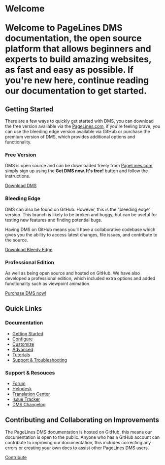 <h1>Welcome</h>

<p class="lead">Welcome to PageLines DMS documentation, the open source platform that allows beginners and experts to build amazing websites, as fast and easy as possible. If you're new here, continue reading our documentation to get started.</p>

<h2>Getting Started</h2>

<p>There are a few ways to quickly get started with DMS, you can download the free version available via the <a href="http://www.pagelines.com/" target="_blank">PageLines.com</a>, if you're feeling brave, you can use the bleeding edge version available via GitHub or purchase the premium version of DMS, which provides additional options and functionality.</p>

<h3>Free Version</h3>

<p>DMS is open source and can be downloaded freely from <a href="http://www.pagelines.com/" target="_blank">PageLines.com</a>, simply sign up using the <strong>Get DMS now. It's free!</strong> button and follow the instructions.

<p><a class="btn btn-link" href="https://www.pagelines.com" target="_blank">Download DMS</a></p>


<h3>Bleeding Edge</h3>

<p>DMS can also be found on GitHub. However, this is the "bleeding edge" version. This branch is likely to be broken and buggy, but can be useful for testing new features and finding potential bugs.

Having DMS on GitHub means you’ll have a collaborative codebase which gives you the ability to access latest changes, file issues, and contribute to the source.</p>

<p><a class="btn btn-link" href="https://github.com/pagelines/DMS/archive/Dev.zip" target="_blank">Download Bleedy Edge</a></p>

<h3>Professional Edition</h3>

<p>As well as being open source and hosted on GitHub. We have also developed a professional edition, which included extra options and added functionality such as viewpoint animation.</p>

<p><a class="btn btn-link" href="http://www.pagelines.com/pricing/" target="_blank">Purchase DMS now!</a></p>


<h2>Quick Links</h2>

<div class="row-fluid">
	<div class="span6">
		<h3>Documentation</h3>
		<ul>
			<li><a href="http://docs.pagelines.com/getting-started/">Getting Started</a></li>
			<li><a href="http://docs.pagelines.com/configure/">Configure</a></li>
			<li><a href="http://docs.pagelines.com/customize/">Customize</a></li>
			<li><a href="http://docs.pagelines.com/advanced/">Advanced</a></li>
			<li><a href="http://docs.pagelines.com/tutorials/">Tutorials</a></li>
			<li><a href="http://docs.pagelines.com/support-troubleshooting/">Support & Troubleshooting</a></li>
		</ul>
	</div>
	<div class="span6">
		<h3>Support & Resouces</h3>
		<ul>
			<li><a href="http://www.pagelines.com/forum/">Forum</a></li>
			<li><a href="http://www.pagelines.com/contact/">Helpdesk</a></li>
			<li><a href="http://pagelines.com/translate/projects/">Translation Center</a></li>
			<li><a href="https://github.com/pagelines/DMS/issues">Issue Tracker</a></li>
			<li><a href="http://docs.pagelines.com/changelog">DMS Changelog</a></li>
		</ul>
	</div>
</div>

<h2>Contributing and Collaborating on Improvements</h2>

<p>The PageLines DMS documentation is hosted on GitHub, this means our documentation is open to the public. Anyone who has a GitHub account can contribute to improving our documentation, this includes correcting any errors or creating your own docs to assist other PageLines DMS users.</p>

<p><a class="btn btn-link" href="https://github.com/pagelines/Docs/" target="_blank"><i class="icon-github-alt"></i> Contribute</a></p>
